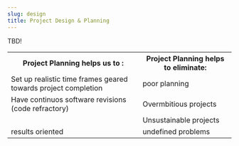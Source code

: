 ```yaml
---
slug: design
title: Project Design & Planning
---
```


TBD!

<!--
###Why do we write software?

Some scenarios:
- a script to extract some data from a file one time

- a data integration pipeline to merge information 
  from multiple sources

- analysis tools that do not exist (in my language/in
  a way that meets my needs)

- a graphical interface to communicate information to 
  non-technical users

- a smartphone game where people move pixels to make 
  the screen flash and this makes me rich

- an operating system


###Is there anything special about research software? Yes!
- Research software is often trying to do something new,
  and new endeavors don't always succeed.  It is more
  likely that you will have to stop and re-plan at some
  point in the middle of your project.

- A critical aspect of doing research is repeatability.
  Write your software in a way so that you and others
  will be able to re-create your results.  Sometimes you
  need to do this in order to sort out a bug; othertimes
  you want to repeat the analysis on a slightly different
  problem.

- Licensing for research software tends to be easy, because
  it is usually (and should be!) open source.  You can
  often use other open source software without problems,
  just remember to give appropriate credit to other
  software developers.


###Questions to answer (from class discussion):

1. What problem will it solve?
2. How beneficial will it be?
3. What kinds of methods?
4. Will it be efficient enough?
5. What programming language?
6. Is it sufficiently user-friendly?
7. Is it a correct algorithm / is it guaranteed to be 
   good enough?
8. Is it an improvement over existing methods?


###My list of questions to answer:

1. What is the problem to solve?
2. Who is the typical user?
3. Use case(s)?
4. Licensing?
5. Background research to do?
6. Data requirements?
7. Language/framework?
8. Hardware?
9. Operating system?
10. 3-5 milestones?
11. Potential challenges?

###Applying these ideas

For each of the following projects, take a few minutes to answer my list
of questions.

The projects:
1. command line tool that takes a URL and writes 
   plain text to disk

2. library that compares non-standard place names to
   a curated dictionary and does smart-matching

3. real-time prediction of match outcomes

4. battery tracker for smartphones that identifies 
   events that affect battery life (like software 
   updates, new apps, usage changes)

5. predictive elephant movement simulator

Project Planning helps us to : | Project Planning helps to eliminate:
------------------------------  -------------------------------------
* Set up realistic time frames  * poor Planning.  
 towards project completion.    * Overambitious projects.            
* Manage uncertainity.          * Unsustainable projects.  
* Have constant software        * undefined problems.  
  revisions(Code refractory).
* results oriented to the needs
  of the project
                                                  
                    
                                         

###Project Plannning: Helps us to put in place realistic time frames to complete a software project, constant software revisions (software refractory),  
management of uncertainity, results oriented to the needs of the project, results oriented to the needs of the project.

### Project Design: Helps us to align and mobilise resources
-->

<table>
<tr>
<th><b>Project Planning helps us to :</th></b>
<th><b>Project Planning helps to eliminate:</th></b>
</tr>
<tr>
<td>Set up realistic time frames geared towards project completion</td>
<td>poor planning</td>

</tr>
<tr>
<td>Have continuos software revisions (code refractory)</td>
<td>Overmbitious projects</td>

</tr>
<tr>
<td></td>
<td>Unsustainable projects</td>

</tr>
<tr>
<td>results oriented</td>
<td>undefined problems</td>

</tr>
</table>